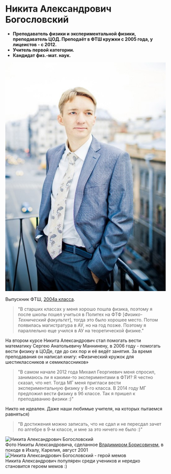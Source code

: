 <!--?title Богословский Никита Александрович -->

# Никита Александрович Богословский

* __Преподаватель физики и экспериментальной физики, преподаватель ЦОД. Преподаёт в ФТШ кружки с 2005 года, у лицеистов - с 2012.__ 
* __Учитель первой категории.__ 
* __Кандидат физ.-мат. наук.__

<div class="row">
  <div class="col-xl-6 offset-xl-3 col-sm-12 text-center">
    <img alt="Никита Александрович Богословский" src="https://raw.githubusercontent.com/pths-archive/static/gh-pages/img/bogoslovskii/profile.jpg" class="full-width"/><br/>
  </div>
</div>

Выпускник ФТШ, [2004а класса](/people/classes/2004a/index.html).

> "В старших классах у меня хорошо пошла физика, поэтому я после школы пошел учиться в Политех на ФТФ [_Физико-Технический факультет_], тогда это было хорошее место. Потом появилась магистратура в АУ, но на год позже. Поэтому я параллельно еще учился в АУ на теоретической физике."

На втором курсе Никита Александрович стал помогать вести математику Сергею Анатольевичу Маннинену, в 2006 году - помогать вести физику в ЦОДе, где до сих пор и её ведёт занятия. За время преподавания он написал книгу: «Физический кружок для шестиклассников и семиклассников»

> "В самом начале 2012 года Михаил Георгиевич меня спросил, занимаюсь ли я какими-то экспериментами в ФТИ? Я честно сказал, что нет. Тогда МГ меня пригласи вести экспериментальную физику у 8-го класса.
> В 2014 году МГ предложил вести физику в 9б классе. Так я пришел к преподаванию физики :)"

Никто не идеален. Даже наши любимые учителя, на которых пытаемся равняться)

> "В достижения можно записать, что не сдал и не пересдал зачет по алгебре в 9-м классе, и мне за это ничего не было :)"

<div class="row">
  <div class="col-xl-6 col-sm-12 text-center">
    <img alt="Никита Александрович Богословский" class="full-width"
        src="https://raw.githubusercontent.com/pths-archive/static/gh-pages/img/bogoslovskii/bogoslovskii-in-karelia.jpg"/><br/>
    <span class="hint">Фото Никиты Александровича, сделанное <a href="/people/volovik/index.html">Владимиром Борисовичем</a>,
        в походе в Ихалу, Карелия, август 2001</span>
  </div>
  <div class="col-xl-6 col-sm-12 text-center">
    <img alt="Никита Александрович Богословский - герой мемов" class="full-width"
        src="https://raw.githubusercontent.com/pths-archive/static/gh-pages/img/bogoslovskii/at-the-board.jpg"/><br/>
    <span class="hint">Никита Александрович популярен среди учеников и нередко становится героем мемов :)</span>
  </div>
</div>

